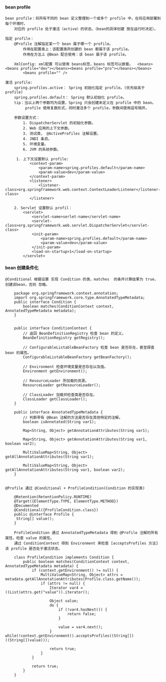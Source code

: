 #### bean profile
    bean profile：将所有不同的 bean 定义整理到一个或多个 profile 中，在将应用部署到每个环境时，
        对应的 profile 处于激活（active）的状态。（bean的具体创建 放在运行时决定）。
    
    指定 profile：
        @Profile 注解指定某一个 bean 属于哪一个 profile。
            作用在配置类上：该配置类所创建的 bean 都属于该 profile。
            作用在方法上 @Bean 配合使用：该 bean 属于该 profile。
            
        XmlConfig: xml配置 可以使用 beans标签，beans 标签可以嵌套。  <beans><beans profile="dev"></beans><beans profile="pro"></beans></beans>
            <beans profile="" />           
    
    激活 profile:
        spring.profiles.active： Spring 初始化指定 profile。(优先级高于 profile)
        spring.profiles.default： Spring 默认初始化 profile。
        tip：当以上两个参数均为设置，Spring 只会创建未定义在 profile 中的 bean。
             profile 使用复数形式，同时激活多个 profile，参数间使用逗号隔开。
        
        参数设置方式：
            1. DispatcherServlet 的初始化参数。
            2. Web 应用的上下文参数。
            3. 测试类， @ActiveProfiles 注解设置。
            4. JNDI 条目。
            5. 环境变量。
            6. JVM 的系统参数。
         
         1. 上下文设置默认 profile:
               <context-param>
                   <param-name>spring.profiles.default</param-name>
                   <param-value>dev</param-value>
               </context-param>
               <listener>
                   <listener-class>org.springframework.web.context.ContextLoaderListener</listener-class>
               </listener>
               
        2. Servlet 设置默认 profil：
            <servlet>
                <servlet-name>serlet-name</servlet-name>
                <servlet-class>org.springframework.web.servlet.DispatcherServlet</servlet-class>
                <init-param>
                    <param-name>spring.profiles.default</param-name>
                    <param-value>dev</param-value>
                </init-param>
                <load-on-startup>1</load-on-startup>
            </servlet>
               
               
#### bean 创建条件化
    
    @Conditional 根据设置 实现 Condition 的类，matches  的条件计算结果为 true，创建该bean，否则 忽略。
    
        package org.springframework.context.annotation;
        import org.springframework.core.type.AnnotatedTypeMetadata;
        public interface Condition {
            boolean matches(ConditionContext context, AnnotatedTypeMetadata metadata);
        }
        
    
        public interface ConditionContext {
            // 返回 BeanDefinitionRegistry 检查 bean 的定义。
            BeanDefinitionRegistry getRegistry();
            
            // ConfigurableListableBeanFactory 检查 bean 是否存在，甚至探查 bean 的属性。
            ConfigurableListableBeanFactory getBeanFactory();
            
            // Environment 检查环境变量是否存在以及值。
            Environment getEnvironment();
            
            // ResourceLoader 所加载的资源。
            ResourceLoader getResourceLoader();
            
            // ClassLoader 加载并检查类是否存在。
            ClassLoader getClassLoader();
        }
        
        public interface AnnotatedTypeMetadata {
            // 判断带有 @Bean 注解的方法是否存在其他特定的注解。
            boolean isAnnotated(String var1);
        
            Map<String, Object> getAnnotationAttributes(String var1);
        
            Map<String, Object> getAnnotationAttributes(String var1, boolean var2);
        
            MultiValueMap<String, Object> getAllAnnotationAttributes(String var1);
        
            MultiValueMap<String, Object> getAllAnnotationAttributes(String var1, boolean var2);
        }


    @Profile 通过 @Conditional + ProfileCondition(Condition 的实现类)
    
        @Retention(RetentionPolicy.RUNTIME)
        @Target({ElementType.TYPE, ElementType.METHOD})
        @Documented
        @Conditional({ProfileCondition.class})
        public @interface Profile {
         String[] value();
        }
        
        ProfileCondition 通过 AnnotatedTypeMetadata 得到 @Profile 注解的所有属性，检查 value 的属性。
        通过 ConditionContext 得到 Environment 来检查 [acceptsProfiles 方法] 该 profile 是否处于激活状态。
        
        class ProfileCondition implements Condition {
            public boolean matches(ConditionContext context, AnnotatedTypeMetadata metadata) {
                if (context.getEnvironment() != null) {
                    MultiValueMap<String, Object> attrs = metadata.getAllAnnotationAttributes(Profile.class.getName());
                    if (attrs != null) {
                        Iterator var4 = ((List)attrs.get("value")).iterator();
        
                        Object value;
                        do {
                            if (!var4.hasNext()) {
                                return false;
                            }
        
                            value = var4.next();
                        } while(!context.getEnvironment().acceptsProfiles((String[])((String[])value)));
        
                        return true;
                    }
                }
        
                return true;
            }
        }

        